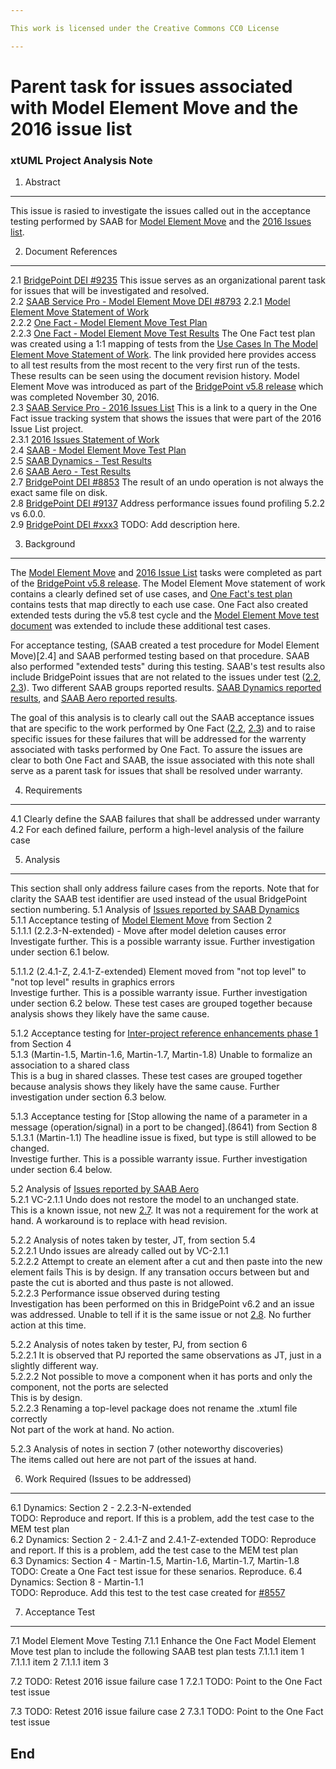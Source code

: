 ```yaml
---

This work is licensed under the Creative Commons CC0 License

---
```


# Parent task for issues associated with Model Element Move and the 2016 issue list
### xtUML Project Analysis Note

1. Abstract
-----------
This issue is rasied to investigate the issues called out in the acceptance testing performed 
by SAAB for [Model Element Move](2.2) and the [2016 Issues list](2.3).  

2. Document References
----------------------
<a id="2.1"></a>2.1 [BridgePoint DEI #9235](https://support.onefact.net/issues/9235) 
This issue serves as an organizational parent task for issues that will be investigated and resolved.  
<a id="2.2"></a>2.2 [SAAB Service Pro - Model Element Move DEI #8793](https://support.onefact.net/issues/8793) 
<a id="2.2.1"></a>2.2.1 [Model Element Move Statement of Work](https://docs.google.com/document/d/1_T4H7StO-VM8zfIFjr-V7VwUQMXML1c7nFJJofU0vGs/edit#)  
<a id="2.2.2"></a>2.2.2 [One Fact - Model Element Move Test Plan](https://github.com/xtuml/bridgepoint/blob/master/doc-bridgepoint/notes/8458_model_element_move_tests/8458_Model_Element_Move_Tests.dnt.md)  
<a id="2.2.3"></a>2.2.3 [One Fact - Model Element Move Test Results](https://docs.google.com/spreadsheets/d/1eJmEWtx3EDawwCslxL2MfvaqoJm8JawFnoCTLPuX9SM/edit#gid=1793892663) 
The One Fact test plan was created using a 1:1 mapping of tests from the [Use Cases In The 
Model Element Move Statement of Work](https://docs.google.com/document/d/1_T4H7StO-VM8zfIFjr-V7VwUQMXML1c7nFJJofU0vGs/edit#heading=h.bs05sw301j79). The link provided here provides access to all test results from the 
most recent to the very first run of the tests. These results can be seen using the document revision history. Model Element Move was introduced as part of the [BridgePoint v5.8 release](https://support.onefact.net/versions/14) which was completed November 30, 2016.  
<a id="2.3"></a>2.3 [SAAB Service Pro - 2016 Issues List](https://support.onefact.net/projects/service-pro-saab/issues?utf8=%E2%9C%93&set_filter=1&f%5B%5D=status_id&op%5Bstatus_id%5D=*&f%5B%5D=cf_16&op%5Bcf_16%5D=%3D&v%5Bcf_16%5D%5B%5D=SAAB+2016+List+%28%238505%29&f%5B%5D=fixed_version_id&op%5Bfixed_version_id%5D=%3D&v%5Bfixed_version_id%5D%5B%5D=14&f%5B%5D=&c%5B%5D=project&c%5B%5D=status&c%5B%5D=subject&c%5B%5D=fixed_version&c%5B%5D=due_date&c%5B%5D=cf_14&c%5B%5D=cf_16&group_by=&t%5B%5D=) 
This is a link to a query in the One Fact issue tracking system that shows the issues that were part of the 2016 Issue List project.  
<a id="2.3.1"></a>2.3.1 [2016 Issues Statement of Work](https://docs.google.com/document/d/1li2mQ-CVW0z5fm0qz6Bxw-zvalL1kPBc6sCgLQc9G8Y/edit)  
<a id="2.4"></a>2.4 [SAAB - Model Element Move Test Plan](https://docs.google.com/document/d/1WsYH0_gSdhurP3-jo3oG_w6itWMGnhZ99RcurpJVv44/edit)  
<a id="2.5"></a>2.5 [SAAB Dynamics - Test Results](https://docs.google.com/document/d/16YCPUdr2TZVdi92cRvLzog9Nw_UIsI99yheMr9u1HlA/edit)  
<a id="2.6"></a>2.6 [SAAB Aero - Test Results](https://docs.google.com/document/d/1AzbJy9dVS2VSmNdBQ4RCtrn3vy21NYwBOEzTq6vdM-I/edit)  
<a id="2.7"></a>2.7 [BridgePoint DEI #8853](https://support.onefact.net/issues/8853) The result of an undo operation is not always the exact same file on disk.     
<a id="2.8"></a>2.8 [BridgePoint DEI #9137](https://support.onefact.net/issues/9137) Address performance issues found profiling 5.2.2 vs 6.0.0.  
<a id="2.9"></a>2.9 [BridgePoint DEI #xxx3](https://support.onefact.net/issues/xxx3) TODO: Add description here.  

3. Background
-------------
The [Model Element Move](2.2) and [2016 Issue List](2.3) tasks were completed as part of the 
[BridgePoint v5.8 release](https://support.onefact.net/versions/14). The Model Element Move statement of work contains a clearly defined set of use cases, and [One Fact's test plan](2.2.2) contains tests that map directly to each use case. One Fact also created extended tests during the v5.8 test cycle and the [Model Element Move test document](https://docs.google.com/document/d/1WsYH0_gSdhurP3-jo3oG_w6itWMGnhZ99RcurpJVv44/edit) was extended to include these additional test cases.  

For acceptance testing, (SAAB created a test procedure for Model Element Move)[2.4] and SAAB performed testing based on that procedure. SAAB also performed "extended tests" during this testing.  SAAB's test results also include BridgePoint issues that are not related to the issues under test ([2.2](2.2), [2.3](2.3)). Two different SAAB groups reported results. 
[SAAB Dynamics reported results](2.5), and [SAAB Aero reported results](2.6).  

The goal of this analysis is to clearly call out the SAAB acceptance issues that are specific to the work performed by One Fact ([2.2](2.2), [2.3](2.3)) and to raise specific issues for these failures that will be addressed for the warrenty associated with tasks performed by One Fact.  To assure the issues are clear to both One Fact and SAAB, the issue associated with this note shall serve as a parent task for issues that shall be resolved under warranty.  

4. Requirements
---------------
4.1 Clearly define the SAAB failures that shall be addressed under warranty  
4.2 For each defined failure, perform a high-level analysis of the failure case  

5. Analysis
-----------
This section shall only address failure cases from the reports. Note that for clarity the SAAB test identifier are used instead of the usual BridgePoint section numbering.
5.1 Analysis of [Issues reported by SAAB Dynamics](2.5)  
5.1.1 Acceptance testing of [Model Element Move](https://support.onefact.net/issues/8793) from Section 2  
5.1.1.1 (2.2.3-N-extended)  - Move after model deletion causes error  
Investigate further. This is a possible warranty issue.  Further investigation under section 6.1 below.  

5.1.1.2 (2.4.1-Z, 2.4.1-Z-extended) Element moved from "not top level" to "not top level" results in graphics errors  
Investige further. This is a possible warranty issue.  Further investigation under section 6.2 below. These test cases are 
grouped together because analysis shows they likely have the same cause.  

5.1.2 Acceptance testing for [Inter-project reference enhancements phase 1](https://support.onefact.net/issues/8557) from Section 4  
5.1.3 (Martin-1.5, Martin-1.6, Martin-1.7, Martin-1.8) Unable to formalize an association to a shared class  
This is a bug in shared classes.  These test cases are grouped together because analysis shows they likely have the same cause. Further investigation under section 6.3 below.

5.1.3 Acceptance testing for [Stop allowing the name of a parameter in a message (operation/signal) in a port to be changed].(8641) from Section 8  
5.1.3.1 (Martin-1.1) The headline issue is fixed, but type is still allowed to be changed.  
Investige further. This is a possible warranty issue.  Further investigation under section 6.4 below.  


5.2 Analysis of [Issues reported by SAAB Aero](2.6)  
5.2.1 VC-2.1.1  Undo does not restore the model to an unchanged state.  
This is a known issue, not new [2.7](2.7). It was not a requirement for the work at hand. A workaround is to replace with head revision.  

5.2.2 Analysis of notes taken by tester, JT, from section 5.4  
5.2.2.1 Undo issues are already called out by VC-2.1.1  
5.2.2.2 Attempt to create an element after a cut and then paste into the new element fails
This is by design. If any transation occurs between but and paste the cut is aborted and thus paste is not allowed.    
5.2.2.3 Performance issue observed during testing  
Investigation has been performed on this in BridgePoint v6.2 and an issue was addressed. Unable to tell if it is the same issue or not [2.8](2.8). No further action at this time.  

5.2.2 Analysis of notes taken by tester, PJ, from section 6  
5.2.2.1 It is observed that PJ reported the same observations as JT, just in a slightly different way.  
5.2.2.2 Not possible to move a component when it has ports and only the component, not the ports are selected  
This is by design.  
5.2.2.3 Renaming a top-level package does not rename the .xtuml file correctly  
Not part of the work at hand. No action.  

5.2.3 Analysis of notes in section 7 (other noteworthy discoveries)  
The items called out here are not part of the issues at hand.  

6. Work Required (Issues to be addressed)
----------------
6.1 Dynamics: Section 2 - 2.2.3-N-extended  
TODO: Reproduce and report. If this is a problem, add the test case to the MEM test plan  
6.2 Dynamics: Section 2 - 2.4.1-Z and 2.4.1-Z-extended
TODO: Reproduce and report. If this is a problem, add the test case to the MEM test plan  
6.3 Dynamics: Section 4 - Martin-1.5, Martin-1.6, Martin-1.7, Martin-1.8
TODO: Create a One Fact test issue for these senarios. Reproduce. 
6.4 Dynamics: Section 8 - Martin-1.1  
TODO: Reproduce. Add this test to the test case created for [#8557](https://support.onefact.net/issues/8557)  

7. Acceptance Test
------------------
7.1 Model Element Move Testing
7.1.1 Enhance the One Fact Model Element Move test plan to include the following SAAB test plan tests
7.1.1.1 item 1 
7.1.1.1 item 2 
7.1.1.1 item 3

7.2 TODO: Retest 2016 issue failure case 1
7.2.1 TODO: Point to the One Fact test issue  

7.3 TODO: Retest 2016 issue failure case 2
7.3.1 TODO: Point to the One Fact test issue  


End
---
